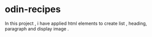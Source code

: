 # odin-recipes

In this project , i have applied html elements to create list , heading, paragraph and display image .
